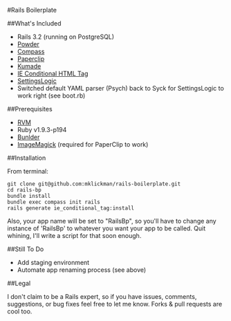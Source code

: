 #Rails Boilerplate

##What's Included
- Rails 3.2 (running on PostgreSQL)
- [Powder](https://github.com/rodreegez/powder)
- [Compass](http://compass-style.org)
- [Paperclip](https://github.com/thoughtbot/paperclip)
- [Kumade](https://github.com/thoughtbot/kumade#kumade-%E7%86%8A%E6%89%8B-)
- [IE Conditional HTML Tag](https://github.com/bruce/ie_conditional_tag)
- [SettingsLogic](https://github.com/binarylogic/settingslogic/#settingslogic)
- Switched default YAML parser (Psych) back to Syck for SettingsLogic to work right (see boot.rb)

##Prerequisites
- [RVM](http://rvm.io)
- Ruby v1.9.3-p194
- [Bunlder](http://gembundler.com)
- [ImageMagick](https://github.com/thoughtbot/paperclip#image-processor) (required for PaperClip to work)

##Installation

From terminal:

    git clone git@github.com:mklickman/rails-boilerplate.git
    cd rails-bp
    bundle install
    bundle exec compass init rails
    rails generate ie_conditional_tag:install

Also, your app name will be set to "RailsBp", so you'll have to change any instance of 'RailsBp' to whatever you want your app to be called. Quit whining, I'll write a script for that soon enough.

##Still To Do
- Add staging environment
- Automate app renaming process (see above)

##Legal

I don't claim to be a Rails expert, so if you have issues, comments, suggestions, or bug fixes feel free to let me know. Forks & pull requests are cool too.